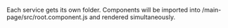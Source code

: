 Each service gets its own folder. Components will be imported into /main-page/src/root.component.js and rendered simultaneously.